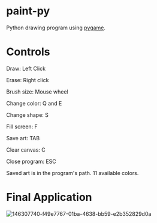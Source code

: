 # paint-py
Python drawing program using [pygame](https://www.pygame.org/news).

# Controls
Draw: Left Click

Erase: Right click

Brush size: Mouse wheel

Change color: Q and E

Change shape: S

Fill screen: F

Save art: TAB

Clear canvas: C

Close program: ESC

Saved art is in the program's path. 11 available colors.

# Final Application
![146307740-f49e7767-01ba-4638-bb59-e2b352829d0a](https://user-images.githubusercontent.com/113132083/189240234-91041544-0725-449a-8101-3915b932550f.png)
